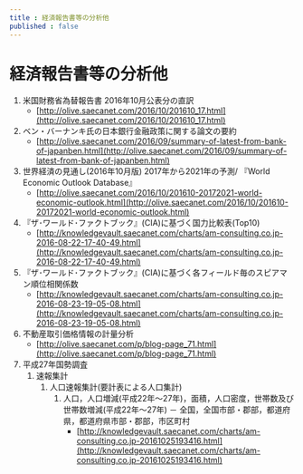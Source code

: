 ```yaml
--- 
title : 経済報告書等の分析他 
published : false
---
```


# 経済報告書等の分析他

1. 米国財務省為替報告書 2016年10月公表分の直訳
	-  [http://olive.saecanet.com/2016/10/201610_17.html](http://olive.saecanet.com/2016/10/201610_17.html)
1. ベン・バーナンキ氏の日本銀行金融政策に関する論文の要約
	- [http://olive.saecanet.com/2016/09/summary-of-latest-from-bank-of-japanben.html](http://olive.saecanet.com/2016/09/summary-of-latest-from-bank-of-japanben.html)
1. 世界経済の見通し(2016年10月版) 2017年から2021年の予測/ 『World Economic Outlook Database』
	- [http://olive.saecanet.com/2016/10/201610-20172021-world-economic-outlook.html](http://olive.saecanet.com/2016/10/201610-20172021-world-economic-outlook.html)
1. 『ザ･ワールド･ファクトブック』(CIA)に基づく国力比較表(Top10)
	- [http://knowledgevault.saecanet.com/charts/am-consulting.co.jp-2016-08-22-17-40-49.html](http://knowledgevault.saecanet.com/charts/am-consulting.co.jp-2016-08-22-17-40-49.html)
1. 『ザ･ワールド･ファクトブック』(CIA)に基づく各フィールド毎のスピアマン順位相関係数
	- [http://knowledgevault.saecanet.com/charts/am-consulting.co.jp-2016-08-23-19-05-08.html](http://knowledgevault.saecanet.com/charts/am-consulting.co.jp-2016-08-23-19-05-08.html)
1. 不動産取引価格情報の計量分析
	- [http://olive.saecanet.com/p/blog-page_71.html](http://olive.saecanet.com/p/blog-page_71.html)
1. 平成27年国勢調査
	1. 速報集計
		1. 人口速報集計(要計表による人口集計)
			1. 人口，人口増減(平成22年～27年)，面積，人口密度，世帯数及び世帯数増減(平成22年～27年) － 全国，全国市部・郡部，都道府県，都道府県市部・郡部，市区町村
				- [http://knowledgevault.saecanet.com/charts/am-consulting.co.jp-20161025193416.html](http://knowledgevault.saecanet.com/charts/am-consulting.co.jp-20161025193416.html)
